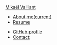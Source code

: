 <html lang="en">
<head>
    <meta charset="UTF-8">
    <link rel="stylesheet" href="https://stackpath.bootstrapcdn.com/bootstrap/4.5.0/css/bootstrap.min.css" integrity="sha384-9aIt2nRpC12Uk9gS9baDl411NQApFmC26EwAOH8WgZl5MYYxFfc+NcPb1dKGj7Sk" crossorigin="anonymous">
    <link rel="stylesheet" href="{{ url_for('static', filename='css/format.css') }}">
    <script src="https://code.jquery.com/jquery-3.5.1.slim.min.js" integrity="sha384-DfXdz2htPH0lsSSs5nCTpuj/zy4C+OGpamoFVy38MVBnE+IbbVYUew+OrCXaRkfj" crossorigin="anonymous"></script>
    <script src="https://cdn.jsdelivr.net/npm/popper.js@1.16.0/dist/umd/popper.min.js" integrity="sha384-Q6E9RHvbIyZFJoft+2mJbHaEWldlvI9IOYy5n3zV9zzTtmI3UksdQRVvoxMfooAo" crossorigin="anonymous"></script>
    <script src="https://stackpath.bootstrapcdn.com/bootstrap/4.5.0/js/bootstrap.min.js" integrity="sha384-OgVRvuATP1z7JjHLkuOU7Xw704+h835Lr+6QL9UvYjZE3Ipu6Tp75j7Bh/kR0JKI" crossorigin="anonymous"></script>

</head>
<body>
<nav class="navbar navbar-expand-lg navbar-light bg-warning">
    <div class="container">
  <a class="navbar-brand" href="http://www.linkedin.com/in/mikaël-valliant">Mikaël Valliant</a>

  <div class="collapse navbar-collapse" id="navbarNav">
    <ul class="navbar-nav mr-auto">
      <li class="nav-item active">
        <a class="nav-link" href="#">About me<span class="sr-only">(current)</span></a>
      </li>
      <li class="nav-item active">
        <a class="nav-link" href="#">Resume</a>
      </li>
    </ul>
    <ul class="navbar-nav ml-auto">
      <li class="nav-item active">
        <a class="nav-link" href="#">GitHub profile</a>
      </li>
      <li class="nav-item active">
        <a class="nav-link" href="#">Contact</a>
      </li>
    </ul>
  </div>
    </div>
</nav>


</body>
</html>